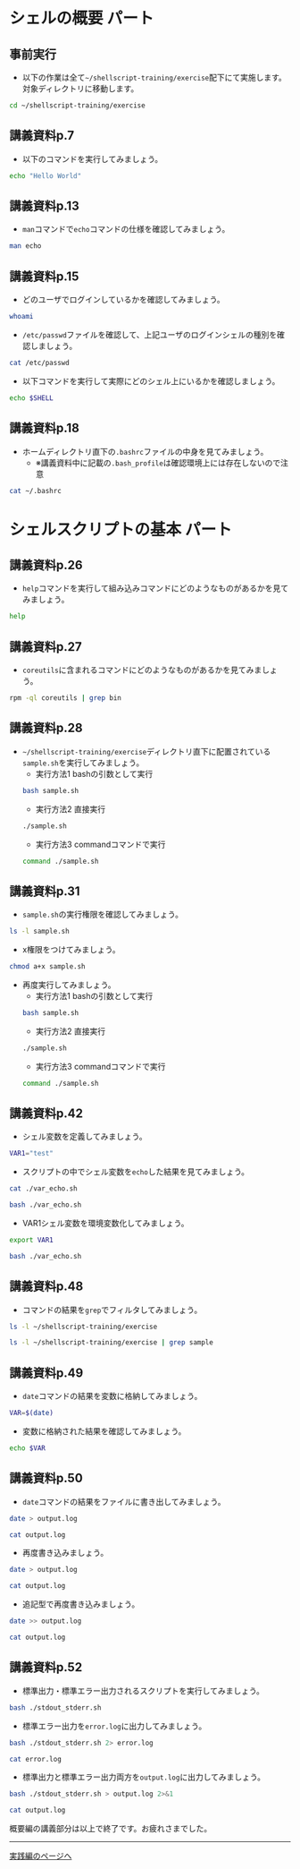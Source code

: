 # シェルの概要 パート

## 事前実行

- 以下の作業は全て`~/shellscript-training/exercise`配下にて実施します。対象ディレクトリに移動します。

```bash
cd ~/shellscript-training/exercise
```

## 講義資料p.7

- 以下のコマンドを実行してみましょう。

```bash
echo "Hello World"
```

## 講義資料p.13

- `man`コマンドで`echo`コマンドの仕様を確認してみましょう。

```bash
man echo
```

## 講義資料p.15

- どのユーザでログインしているかを確認してみましょう。

```bash
whoami
```

- `/etc/passwd`ファイルを確認して、上記ユーザのログインシェルの種別を確認しましょう。

```bash
cat /etc/passwd
```

- 以下コマンドを実行して実際にどのシェル上にいるかを確認しましょう。

```bash
echo $SHELL
```

## 講義資料p.18

- ホームディレクトリ直下の`.bashrc`ファイルの中身を見てみましょう。
    - ※講義資料中に記載の`.bash_profile`は確認環境上には存在しないので注意

```bash
cat ~/.bashrc
```

# シェルスクリプトの基本 パート

## 講義資料p.26

- `help`コマンドを実行して組み込みコマンドにどのようなものがあるかを見てみましょう。

```bash
help
```

## 講義資料p.27

- `coreutils`に含まれるコマンドにどのようなものがあるかを見てみましょう。

```bash
rpm -ql coreutils | grep bin
```

## 講義資料p.28

- `~/shellscript-training/exercise`ディレクトリ直下に配置されている`sample.sh`を実行してみましょう。
    - 実行方法1 bashの引数として実行
    ```bash
    bash sample.sh
    ```
    - 実行方法2 直接実行
    ```bash
    ./sample.sh
    ```
    - 実行方法3 commandコマンドで実行
    ```bash
    command ./sample.sh
    ```

## 講義資料p.31

- `sample.sh`の実行権限を確認してみましょう。

```bash
ls -l sample.sh
```

- x権限をつけてみましょう。

```bash
chmod a+x sample.sh
```

- 再度実行してみましょう。
    - 実行方法1 bashの引数として実行
    ```bash
    bash sample.sh
    ```
    - 実行方法2 直接実行
    ```bash
    ./sample.sh
    ```
    - 実行方法3 commandコマンドで実行
    ```bash
    command ./sample.sh
    ```

## 講義資料p.42

- シェル変数を定義してみましょう。

```bash
VAR1="test"
```

- スクリプトの中でシェル変数を`echo`した結果を見てみましょう。

```bash
cat ./var_echo.sh
```

```bash
bash ./var_echo.sh
```

- VAR1シェル変数を環境変数化してみましょう。

```bash
export VAR1
```

```bash
bash ./var_echo.sh
```

## 講義資料p.48

- コマンドの結果を`grep`でフィルタしてみましょう。

```bash
ls -l ~/shellscript-training/exercise
```

```bash
ls -l ~/shellscript-training/exercise | grep sample
```

## 講義資料p.49

- `date`コマンドの結果を変数に格納してみましょう。

```bash
VAR=$(date)
```

- 変数に格納された結果を確認してみましょう。

```bash
echo $VAR
```

## 講義資料p.50

- `date`コマンドの結果をファイルに書き出してみましょう。

```bash
date > output.log
```

```bash
cat output.log
```

- 再度書き込みましょう。

```bash
date > output.log
```

```bash
cat output.log
```

- 追記型で再度書き込みましょう。

```bash
date >> output.log
```

```bash
cat output.log
```

## 講義資料p.52

- 標準出力・標準エラー出力されるスクリプトを実行してみましょう。

```bash
bash ./stdout_stderr.sh
```

- 標準エラー出力を`error.log`に出力してみましょう。

```bash
bash ./stdout_stderr.sh 2> error.log
```

```bash
cat error.log
```

- 標準出力と標準エラー出力両方を`output.log`に出力してみましょう。

```bash
bash ./stdout_stderr.sh > output.log 2>&1
```

```bash
cat output.log
```

概要編の講義部分は以上で終了です。お疲れさまでした。

---

[実践編のページへ](practice.md)


